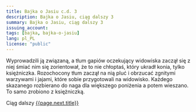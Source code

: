 ```yaml
---
title: Bajka o Jasiu c.d. 3
description: Bajka o Jasiu, ciąg dalszy 3
summary: Bajka o Jasiu, ciąg dalszy 3
issuing_account: 
tags: [bajka, bajka-o-jasiu]
lang: pl_PL
license: "public"
---
```


Wyprowadzili ją związaną, a tłum gapiów oczekujący widowiska zaczął się z niej śmiać nim się zorientował, że to nie chłoptaś, który ukradł konia, tylko księżniczka. 
Rozochocony tłum zaczął na nią pluć i obrzucać zgnitymi warzywami i jajami, które sobie przygotowali na widowisko. 
Każdego skazanego rozbierano do naga dla większego poniżenia a potem wieszano. To samo zrobiono z księżniczką. 

Ciąg dalszy <a href="{{ page.next.url }}">{{page.next.title}}</a>